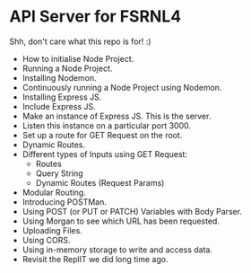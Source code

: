 # API Server for FSRNL4

Shh, don't care what this repo is for! :)

- How to initialise Node Project.
- Running a Node Project.
- Installing Nodemon.
- Continuously running a Node Project using Nodemon.
- Installing Express JS.
- Include Express JS.
- Make an instance of Express JS. This is the server.
- Listen this instance on a particular port 3000.
- Set up a route for GET Request on the root.
- Dynamic Routes.
- Different types of Inputs using GET Request:
  - Routes
  - Query String
  - Dynamic Routes (Request Params)
- Modular Routing.
- Introducing POSTMan.
- Using POST (or PUT or PATCH) Variables with Body Parser.
- Using Morgan to see which URL has been requested.
- Uploading Files.
- Using CORS.
- Using in-memory storage to write and access data.
- Revisit the ReplIT we did long time ago.
